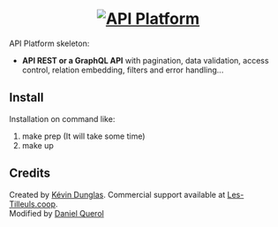 <h1 align="center"><a href="https://api-platform.com"><img src="https://api-platform.com/logo-250x250.png" alt="API Platform"></a></h1>

API Platform skeleton:

* **API REST or a GraphQL API** with pagination, data validation, access control, relation embedding,
  filters and error handling...

## Install

Installation on command like:
1. make prep (It will take some time)
2. make up

## Credits

Created by [Kévin Dunglas](https://dunglas.fr). Commercial support available at [Les-Tilleuls.coop](https://les-tilleuls.coop). \
Modified by [Daniel Querol](https://github.com/DanielQuerolBeltran)
